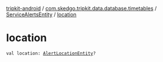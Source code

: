 [tripkit-android](../../index.md) / [com.skedgo.tripkit.data.database.timetables](../index.md) / [ServiceAlertsEntity](index.md) / [location](./location.md)

# location

`val location: `[`AlertLocationEntity`](../-alert-location-entity/index.md)`?`